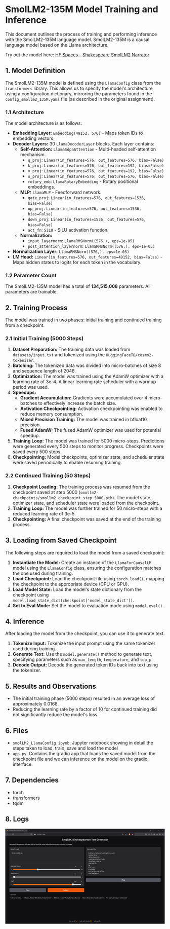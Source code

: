 # SmolLM2-135M Model Training and Inference

This document outlines the process of training and performing inference with the SmolLM2-135M language model.  SmolLM2-135M is a causal language model based on the Llama architecture.

Try out the model here: [HF Spaces - Shakespeare SmolLM2 Narrator](https://huggingface.co/spaces/saish-shetty/Shakespeare-smolLM2-narrator)

## 1. Model Definition

The SmolLM2-135M model is defined using the `LlamaConfig` class from the `transformers` library.  This allows us to specify the model's architecture using a configuration dictionary, mirroring the parameters found in the `config_smollm2_135M.yaml` file (as described in the original assignment).

### 1.1 Architecture

The model architecture is as follows:

*   **Embedding Layer:** `Embedding(49152, 576)` - Maps token IDs to embedding vectors.
*   **Decoder Layers:** 30 `LlamaDecoderLayer` blocks. Each layer contains:
    *   **Self-Attention:** `LlamaSdpaAttention` - Multi-headed self-attention mechanism.
        *   `q_proj`: `Linear(in_features=576, out_features=576, bias=False)`
        *   `k_proj`: `Linear(in_features=576, out_features=192, bias=False)`
        *   `v_proj`: `Linear(in_features=576, out_features=192, bias=False)`
        *   `o_proj`: `Linear(in_features=576, out_features=576, bias=False)`
        *   `rotary_emb`: `LlamaRotaryEmbedding` - Rotary positional embeddings.
    *   **MLP:** `LlamaMLP` - Feedforward network.
        *   `gate_proj`: `Linear(in_features=576, out_features=1536, bias=False)`
        *   `up_proj`: `Linear(in_features=576, out_features=1536, bias=False)`
        *   `down_proj`: `Linear(in_features=1536, out_features=576, bias=False)`
        *   `act_fn`: `SiLU` -  SiLU activation function.
    *   **Normalization:**
        *   `input_layernorm`: `LlamaRMSNorm((576,), eps=1e-05)`
        *   `post_attention_layernorm`: `LlamaRMSNorm((576,), eps=1e-05)`
*   **Normalization Layer:** `LlamaRMSNorm((576,), eps=1e-05)`
*   **LM Head:** `Linear(in_features=576, out_features=49152, bias=False)` - Maps hidden states to logits for each token in the vocabulary.

### 1.2 Parameter Count

The SmolLM2-135M model has a total of **134,515,008** parameters. All parameters are trainable.

## 2. Training Process

The model was trained in two phases: initial training and continued training from a checkpoint.

### 2.1 Initial Training (5000 Steps)

1.  **Dataset Preparation:** The training data was loaded from `datasets/input.txt` and tokenized using the `HuggingFaceTB/cosmo2-tokenizer`.
2.  **Batching:** The tokenized data was divided into micro-batches of size 8 and sequence length of 2048.
3.  **Optimization:** The model was trained using the AdamW optimizer with a learning rate of 3e-4. A linear learning rate scheduler with a warmup period was used.
4.  **Speedups:**
    *   **Gradient Accumulation:** Gradients were accumulated over 4 micro-batches to effectively increase the batch size.
    *   **Activation Checkpointing:** Activation checkpointing was enabled to reduce memory consumption.
    *   **Mixed Precision Training:** The model was trained in bfloat16 precision.
    *   **Fused AdamW:** The fused AdamW optimizer was used for potential speedup.
5.  **Training Loop:** The model was trained for 5000 micro-steps.  Predictions were generated every 500 steps to monitor progress. Checkpoints were saved every 500 steps.
6.  **Checkpointing:** Model checkpoints, optimizer state, and scheduler state were saved periodically to enable resuming training.

### 2.2 Continued Training (50 Steps)

1.  **Checkpoint Loading:** The training process was resumed from the checkpoint saved at step 5000 (`smollm2-checkpoints/smollm2_checkpoint_step_5000.pth`). The model state, optimizer state, and scheduler state were loaded from the checkpoint.
2.  **Training Loop:** The model was further trained for 50 micro-steps with a reduced learning rate of 3e-5.
3.  **Checkpointing:** A final checkpoint was saved at the end of the training process.

## 3. Loading from Saved Checkpoint

The following steps are required to load the model from a saved checkpoint:

1.  **Instantiate the Model:** Create an instance of the `LlamaForCausalLM` model using the `LlamaConfig` class, ensuring the configuration matches the one used during training.
2.  **Load Checkpoint:** Load the checkpoint file using `torch.load()`, mapping the checkpoint to the appropriate device (CPU or GPU).
3.  **Load Model State:** Load the model's state dictionary from the checkpoint using `model.load_state_dict(checkpoint['model_state_dict'])`.
4.  **Set to Eval Mode:** Set the model to evaluation mode using `model.eval()`.

## 4. Inference

After loading the model from the checkpoint, you can use it to generate text.

1.  **Tokenize Input:** Tokenize the input prompt using the same tokenizer used during training.
2.  **Generate Text:** Use the `model.generate()` method to generate text, specifying parameters such as `max_length`, `temperature`, and `top_p`.
3.  **Decode Output:** Decode the generated token IDs back into text using the tokenizer.

## 5. Results and Observations

*   The initial training phase (5000 steps) resulted in an average loss of approximately 0.0168.
*   Reducing the learning rate by a factor of 10 for continued training did not significantly reduce the model's loss.

## 6. Files

*   `smolLM2_LlamaConfig.ipynb`: Jupyter notebook showing in detail the steps taken to load, train, save and load the model
*   `app.py`: Contains the gradio app that loads the saved model from the checkpoint file and we can inference on the model on the gradio interface.

## 7. Dependencies

*   torch
*   transformers
*   tqdm

## 8. Logs

![Inferencing picture](/gradio_app/app.png)